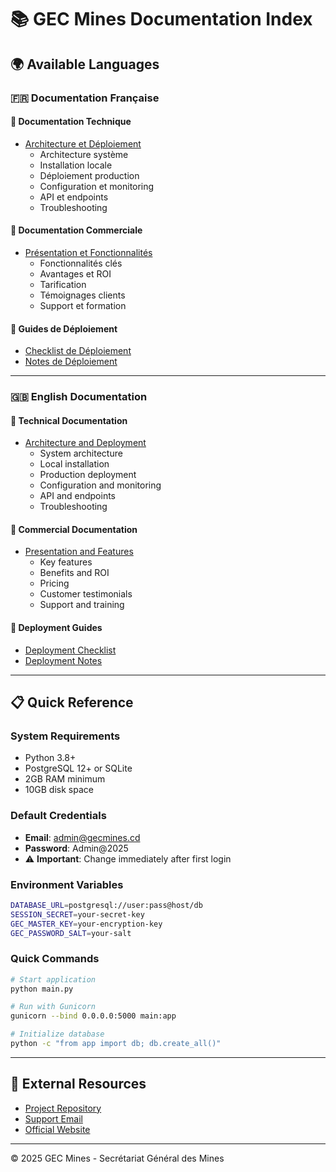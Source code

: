 # 📚 GEC Mines Documentation Index

## 🌍 Available Languages

### 🇫🇷 Documentation Française

#### 📖 Documentation Technique
- [Architecture et Déploiement](README_TECHNICAL_FR.md)
  - Architecture système
  - Installation locale
  - Déploiement production
  - Configuration et monitoring
  - API et endpoints
  - Troubleshooting

#### 💼 Documentation Commerciale
- [Présentation et Fonctionnalités](README_COMMERCIAL_FR.md)
  - Fonctionnalités clés
  - Avantages et ROI
  - Tarification
  - Témoignages clients
  - Support et formation

#### 🚀 Guides de Déploiement
- [Checklist de Déploiement](deployment_checklist.md)
- [Notes de Déploiement](deployment_notes.md)

---

### 🇬🇧 English Documentation

#### 📖 Technical Documentation
- [Architecture and Deployment](README_TECHNICAL_EN.md)
  - System architecture
  - Local installation
  - Production deployment
  - Configuration and monitoring
  - API and endpoints
  - Troubleshooting

#### 💼 Commercial Documentation
- [Presentation and Features](README_COMMERCIAL_EN.md)
  - Key features
  - Benefits and ROI
  - Pricing
  - Customer testimonials
  - Support and training

#### 🚀 Deployment Guides
- [Deployment Checklist](deployment_checklist.md)
- [Deployment Notes](deployment_notes.md)

---

## 📋 Quick Reference

### System Requirements
- Python 3.8+
- PostgreSQL 12+ or SQLite
- 2GB RAM minimum
- 10GB disk space

### Default Credentials
- **Email**: admin@gecmines.cd
- **Password**: Admin@2025
- ⚠️ **Important**: Change immediately after first login

### Environment Variables
```bash
DATABASE_URL=postgresql://user:pass@host/db
SESSION_SECRET=your-secret-key
GEC_MASTER_KEY=your-encryption-key
GEC_PASSWORD_SALT=your-salt
```

### Quick Commands
```bash
# Start application
python main.py

# Run with Gunicorn
gunicorn --bind 0.0.0.0:5000 main:app

# Initialize database
python -c "from app import db; db.create_all()"
```

---

## 🔗 External Resources

- [Project Repository](https://github.com/gecmines)
- [Support Email](mailto:support@gecmines.cd)
- [Official Website](https://www.gecmines.cd)

---

© 2025 GEC Mines - Secrétariat Général des Mines